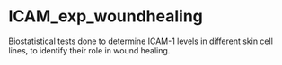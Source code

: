 # ICAM_exp_woundhealing
Biostatistical tests done to determine ICAM-1 levels in different skin cell lines, to identify their role in wound healing. 

